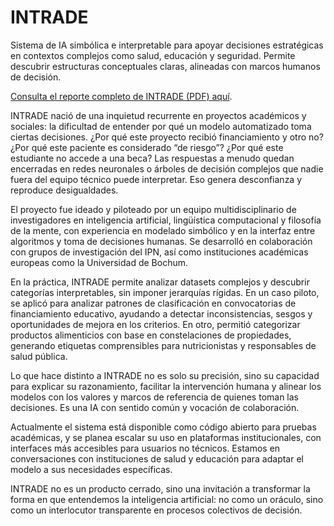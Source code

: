 # INTRADE
Sistema de IA simbólica e interpretable para apoyar decisiones estratégicas en contextos complejos como salud, educación y seguridad. Permite descubrir estructuras conceptuales claras, alineadas con marcos humanos de decisión.

[Consulta el reporte completo de INTRADE (PDF) aquí](Reporte%20INTRADE.pdf).

INTRADE nació de una inquietud recurrente en proyectos académicos y sociales: la dificultad de entender por qué un modelo automatizado toma ciertas decisiones. ¿Por qué este proyecto recibió financiamiento y otro no? ¿Por qué este paciente es considerado “de riesgo”? ¿Por qué este estudiante no accede a una beca? Las respuestas a menudo quedan encerradas en redes neuronales o árboles de decisión complejos que nadie fuera del equipo técnico puede interpretar. Eso genera desconfianza y reproduce desigualdades.

El proyecto fue ideado y piloteado por un equipo multidisciplinario de investigadores en inteligencia artificial, lingüística computacional y filosofía de la mente, con experiencia en modelado simbólico y en la interfaz entre algoritmos y toma de decisiones humanas. Se desarrolló en colaboración con grupos de investigación del IPN, así como instituciones académicas europeas como la Universidad de Bochum.

En la práctica, INTRADE permite analizar datasets complejos y descubrir categorías interpretables, sin imponer jerarquías rígidas. En un caso piloto, se aplicó para analizar patrones de clasificación en convocatorias de financiamiento educativo, ayudando a detectar inconsistencias, sesgos y oportunidades de mejora en los criterios. En otro, permitió categorizar productos alimenticios con base en constelaciones de propiedades, generando etiquetas comprensibles para nutricionistas y responsables de salud pública.

Lo que hace distinto a INTRADE no es solo su precisión, sino su capacidad para explicar su razonamiento, facilitar la intervención humana y alinear los modelos con los valores y marcos de referencia de quienes toman las decisiones. Es una IA con sentido común y vocación de colaboración.

Actualmente el sistema está disponible como código abierto para pruebas académicas, y se planea escalar su uso en plataformas institucionales, con interfaces más accesibles para usuarios no técnicos. Estamos en conversaciones con instituciones de salud y educación para adaptar el modelo a sus necesidades específicas.

INTRADE no es un producto cerrado, sino una invitación a transformar la forma en que entendemos la inteligencia artificial: no como un oráculo, sino como un interlocutor transparente en procesos colectivos de decisión.
